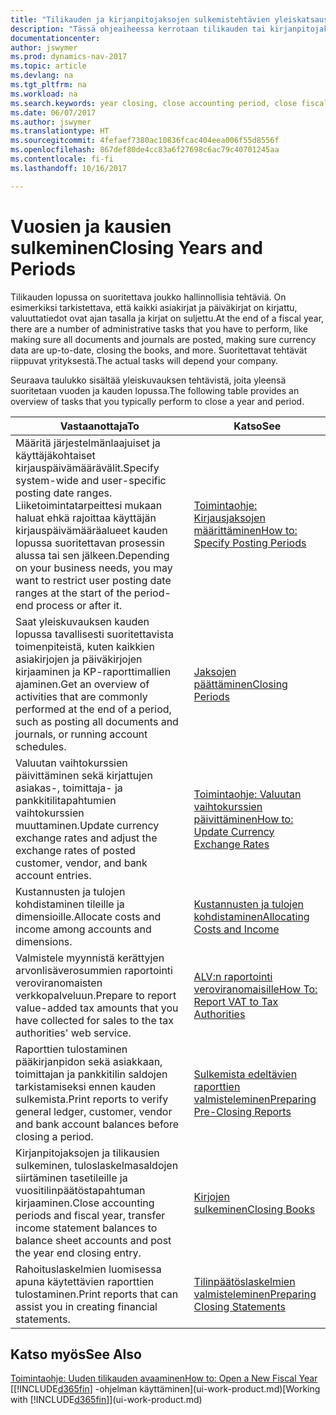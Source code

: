 ```yaml
---
title: "Tilikauden ja kirjanpitojaksojen sulkemistehtävien yleiskatsaus"
description: "Tässä ohjeaiheessa kerrotaan tilikauden tai kirjanpitojakson sulkemistehtävistä, joita ovat esimerkiksi varmistaminen, että asiakirjat ja päiväkirjat on kirjattu, ja pankkitilien saldojen tarkistaminen."
documentationcenter: 
author: jswymer
ms.prod: dynamics-nav-2017
ms.topic: article
ms.devlang: na
ms.tgt_pltfrm: na
ms.workload: na
ms.search.keywords: year closing, close accounting period, close fiscal year, bank account detailed trial balance
ms.date: 06/07/2017
ms.author: jswymer
ms.translationtype: HT
ms.sourcegitcommit: 4fefaef7380ac10836fcac404eea006f55d8556f
ms.openlocfilehash: 867def80de4cc83a6f27698c6ac79c40701245aa
ms.contentlocale: fi-fi
ms.lasthandoff: 10/16/2017

---
```

# <a name="closing-years-and-periods"></a><span data-ttu-id="0b466-103">Vuosien ja kausien sulkeminen</span><span class="sxs-lookup"><span data-stu-id="0b466-103">Closing Years and Periods</span></span>
<span data-ttu-id="0b466-104">Tilikauden lopussa on suoritettava joukko hallinnollisia tehtäviä. On esimerkiksi tarkistettava, että kaikki asiakirjat ja päiväkirjat on kirjattu, valuuttatiedot ovat ajan tasalla ja kirjat on suljettu.</span><span class="sxs-lookup"><span data-stu-id="0b466-104">At the end of a fiscal year, there are a number of administrative tasks that you have to perform, like making sure all documents and journals are posted, making sure currency data are up-to-date, closing the books, and more.</span></span> <span data-ttu-id="0b466-105">Suoritettavat tehtävät riippuvat yrityksestä.</span><span class="sxs-lookup"><span data-stu-id="0b466-105">The actual tasks will depend your company.</span></span>

<span data-ttu-id="0b466-106">Seuraava taulukko sisältää yleiskuvauksen tehtävistä, joita yleensä suoritetaan vuoden ja kauden lopussa.</span><span class="sxs-lookup"><span data-stu-id="0b466-106">The following table provides an overview of tasks that you typically perform to close a year and period.</span></span> 

| <span data-ttu-id="0b466-107">Vastaanottaja</span><span class="sxs-lookup"><span data-stu-id="0b466-107">To</span></span> | <span data-ttu-id="0b466-108">Katso</span><span class="sxs-lookup"><span data-stu-id="0b466-108">See</span></span> |
| --- | --- |
| <span data-ttu-id="0b466-109">Määritä järjestelmänlaajuiset ja käyttäjäkohtaiset kirjauspäivämäärävälit.</span><span class="sxs-lookup"><span data-stu-id="0b466-109">Specify system-wide and user-specific posting date ranges.</span></span> <span data-ttu-id="0b466-110">Liiketoimintatarpeittesi mukaan haluat ehkä rajoittaa käyttäjän kirjauspäivämääräalueet kauden lopussa suoritettavan prosessin alussa tai sen jälkeen.</span><span class="sxs-lookup"><span data-stu-id="0b466-110">Depending on your business needs, you may want to restrict user posting date ranges at the start of the period-end process or after it.</span></span> |[<span data-ttu-id="0b466-111">Toimintaohje: Kirjausjaksojen määrittäminen</span><span class="sxs-lookup"><span data-stu-id="0b466-111">How to: Specify Posting Periods</span></span>](finance-how-specify-posting-periods.md) |
| <span data-ttu-id="0b466-112">Saat yleiskuvauksen kauden lopussa tavallisesti suoritettavista toimenpiteistä, kuten kaikkien asiakirjojen ja päiväkirjojen kirjaaminen ja KP-raporttimallien ajaminen.</span><span class="sxs-lookup"><span data-stu-id="0b466-112">Get an overview of activities that are commonly performed at the end of a period, such as posting all documents and journals, or running account schedules.</span></span> |[<span data-ttu-id="0b466-113">Jaksojen päättäminen</span><span class="sxs-lookup"><span data-stu-id="0b466-113">Closing Periods</span></span>](year-how-complete-period-end-processes.md) |
| <span data-ttu-id="0b466-114">Valuutan vaihtokurssien päivittäminen sekä kirjattujen asiakas-, toimittaja- ja pankkitilitapahtumien vaihtokurssien muuttaminen.</span><span class="sxs-lookup"><span data-stu-id="0b466-114">Update currency exchange rates and adjust the exchange rates of posted customer, vendor, and bank account entries.</span></span> |[<span data-ttu-id="0b466-115">Toimintaohje: Valuutan vaihtokurssien päivittäminen</span><span class="sxs-lookup"><span data-stu-id="0b466-115">How to: Update Currency Exchange Rates</span></span>](finance-how-update-currencies.md) |
| <span data-ttu-id="0b466-116">Kustannusten ja tulojen kohdistaminen tileille ja dimensioille.</span><span class="sxs-lookup"><span data-stu-id="0b466-116">Allocate costs and income among accounts and dimensions.</span></span> |[<span data-ttu-id="0b466-117">Kustannusten ja tulojen kohdistaminen</span><span class="sxs-lookup"><span data-stu-id="0b466-117">Allocating Costs and Income</span></span>](year-allocate-costs-income.md) |
| <span data-ttu-id="0b466-118">Valmistele myynnistä kerättyjen arvonlisäverosummien raportointi veroviranomaisten verkkopalveluun.</span><span class="sxs-lookup"><span data-stu-id="0b466-118">Prepare to report value-added tax amounts that you have collected for sales to the tax authorities' web service.</span></span> |[<span data-ttu-id="0b466-119">ALV:n raportointi veroviranomaisille</span><span class="sxs-lookup"><span data-stu-id="0b466-119">How To: Report VAT to Tax Authorities</span></span>](finance-how-report-vat.md)|
| <span data-ttu-id="0b466-120">Raporttien tulostaminen pääkirjanpidon sekä asiakkaan, toimittajan ja pankkitilin saldojen tarkistamiseksi ennen kauden sulkemista.</span><span class="sxs-lookup"><span data-stu-id="0b466-120">Print reports to verify general ledger, customer, vendor and bank account balances before closing a period.</span></span> |[<span data-ttu-id="0b466-121">Sulkemista edeltävien raporttien valmisteleminen</span><span class="sxs-lookup"><span data-stu-id="0b466-121">Preparing Pre-Closing Reports</span></span>](year-prepare-preclose-reports.md) |
| <span data-ttu-id="0b466-122">Kirjanpitojaksojen ja tilikausien sulkeminen, tuloslaskelmasaldojen siirtäminen tasetileille ja vuositilinpäätöstapahtuman kirjaaminen.</span><span class="sxs-lookup"><span data-stu-id="0b466-122">Close accounting periods and fiscal year, transfer income statement balances to balance sheet accounts and post the year end closing entry.</span></span> |[<span data-ttu-id="0b466-123">Kirjojen sulkeminen</span><span class="sxs-lookup"><span data-stu-id="0b466-123">Closing Books</span></span>](year-close-books.md) |
| <span data-ttu-id="0b466-124">Rahoituslaskelmien luomisessa apuna käytettävien raporttien tulostaminen.</span><span class="sxs-lookup"><span data-stu-id="0b466-124">Print reports that can assist you in creating financial statements.</span></span> |[<span data-ttu-id="0b466-125">Tilinpäätöslaskelmien valmisteleminen</span><span class="sxs-lookup"><span data-stu-id="0b466-125">Preparing Closing Statements</span></span>](year-prepare-close-statement.md) |

## <a name="see-also"></a><span data-ttu-id="0b466-126">Katso myös</span><span class="sxs-lookup"><span data-stu-id="0b466-126">See Also</span></span>
[<span data-ttu-id="0b466-127">Toimintaohje: Uuden tilikauden avaaminen</span><span class="sxs-lookup"><span data-stu-id="0b466-127">How to: Open a New Fiscal Year</span></span>](finance-how-open-new-fiscal-year.md)  
<span data-ttu-id="0b466-128">[[!INCLUDE[d365fin](includes/d365fin_md.md)] -ohjelman käyttäminen](ui-work-product.md)</span><span class="sxs-lookup"><span data-stu-id="0b466-128">[Working with [!INCLUDE[d365fin](includes/d365fin_md.md)]](ui-work-product.md)</span></span>

